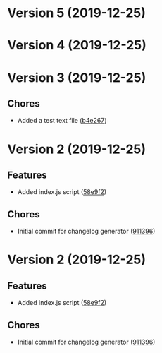 # Version 5 (2019-12-25)

# Version 4 (2019-12-25)

# Version 3 (2019-12-25)

## Chores
* Added a test text file ([b4e267](https://github.com/yancathe/changelog-gen/commit/b4e2671037ad491e657044bebf0df28523d7a957))

# Version 2 (2019-12-25)

## Features
* Added index.js script ([58e9f2](https://github.com/yancath/changelog-gen/commit/58e9f257c68193c1f848ffff60eb5ab81df8870a))

## Chores
* Initial commit for changelog generator ([911396](https://github.com/yancath/changelog-gen/commit/911396f6be3bdd1ad2d01e9c3d7c046e4f1a1eb3))

# Version 2 (2019-12-25)

## Features
* Added index.js script ([58e9f2](https://github.com/yancath/changelog-gen/commit/58e9f257c68193c1f848ffff60eb5ab81df8870a))

## Chores
* Initial commit for changelog generator ([911396](https://github.com/yancath/changelog-gen/commit/911396f6be3bdd1ad2d01e9c3d7c046e4f1a1eb3))
